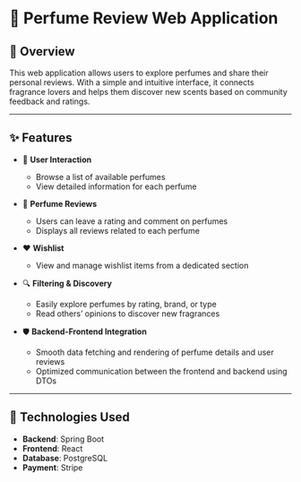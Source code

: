 # 🌸 Perfume Review Web Application

## 📌 Overview  
This web application allows users to explore perfumes and share their personal reviews. With a simple and intuitive interface, it connects fragrance lovers and helps them discover new scents based on community feedback and ratings.

---

## ✨ Features

- 👤 **User Interaction**  
  - Browse a list of available perfumes  
  - View detailed information for each perfume  

- 🌟 **Perfume Reviews**  
  - Users can leave a rating and comment on perfumes  
  - Displays all reviews related to each perfume
 
- ❤️ **Wishlist**  
  - View and manage wishlist items from a dedicated section  

- 🔍 **Filtering & Discovery**  
  - Easily explore perfumes by rating, brand, or type  
  - Read others’ opinions to discover new fragrances  

- 🛡️ **Backend-Frontend Integration**  
  - Smooth data fetching and rendering of perfume details and user reviews  
  - Optimized communication between the frontend and backend using DTOs

---

## 🧱 Technologies Used
- **Backend**: Spring Boot
- **Frontend**: React
- **Database**: PostgreSQL
- **Payment**: Stripe  
